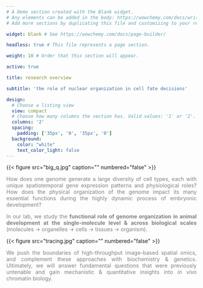 ```yaml
---
# A Demo section created with the Blank widget.
# Any elements can be added in the body: https://wowchemy.com/docs/writing-markdown-latex/
# Add more sections by duplicating this file and customizing to your requirements.

widget: blank # See https://wowchemy.com/docs/page-builder/

headless: true # This file represents a page section.

weight: 10 # Order that this section will appear.

active: true

title: research overview

subtitle: 'the role of nuclear organization in cell fate decisions'

design:
  # Choose a listing view
  view: compact
  # Choose how many columns the section has. Valid values: '1' or '2'.
  columns: '2'
  spacing:
    padding: ['35px', '0', '35px', '0']
  background:
    color: "white"
    text_color_light: false
---
```


{{< figure src="big_q.jpg" caption="" numbered="false" >}}

<p align="justify" style="color:gray;">How does one genome generate a large diversity of cell types, each with unique spatiotemporal gene expression patterns and physiological roles? How does the physical organization of the genome impact its many essential functions during the highly dynamic process of embryonic development?</p>


<p align="justify" style="color:gray;">In our lab, we study the <b>functional role of genome organization in animal development at the single-molecule level & across biological scales</b> (molecules &rarr; organelles &rarr; cells &rarr; tissues &rarr; organism).</p>

{{< figure src="tracing.jpg" caption="" numbered="false" >}}

<p align="justify" style="color:gray;">We push the boundaries of high-throughput image-based spatial omics, and complement these approaches with biochemistry & genetics. Ultimately, we will answer fundamental questions that were previously untenable and gain mechanistic & quantitative insights into <em>in vivo</em> chromatin biology.</p>


